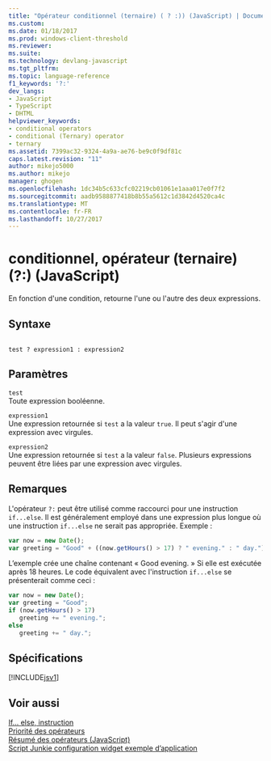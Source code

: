 ```yaml
---
title: "Opérateur conditionnel (ternaire) ( ? :)) (JavaScript) | Documents Microsoft"
ms.custom: 
ms.date: 01/18/2017
ms.prod: windows-client-threshold
ms.reviewer: 
ms.suite: 
ms.technology: devlang-javascript
ms.tgt_pltfrm: 
ms.topic: language-reference
f1_keywords: '?:'
dev_langs:
- JavaScript
- TypeScript
- DHTML
helpviewer_keywords:
- conditional operators
- conditional (Ternary) operator
- ternary
ms.assetid: 7399ac32-9324-4a9a-ae76-be9c0f9df81c
caps.latest.revision: "11"
author: mikejo5000
ms.author: mikejo
manager: ghogen
ms.openlocfilehash: 1dc34b5c633cfc02219cb01061e1aaa017e0f7f2
ms.sourcegitcommit: aadb9588877418b8b55a5612c1d3842d4520ca4c
ms.translationtype: MT
ms.contentlocale: fr-FR
ms.lasthandoff: 10/27/2017
---
```

# <a name="conditional-ternary-operator--javascript"></a>conditionnel, opérateur (ternaire) (?:) (JavaScript)
En fonction d'une condition, retourne l'une ou l'autre des deux expressions.  
  
## <a name="syntax"></a>Syntaxe  
  
```  
  
test ? expression1 : expression2  
```  
  
## <a name="parameters"></a>Paramètres  
 `test`  
 Toute expression booléenne.  
  
 `expression1`  
 Une expression retournée si `test` a la valeur `true`. Il peut s'agir d'une expression avec virgules.  
  
 `expression2`  
 Une expression retournée si `test` a la valeur `false`. Plusieurs expressions peuvent être liées par une expression avec virgules.  
  
## <a name="remarks"></a>Remarques  
 L'opérateur `?:` peut être utilisé comme raccourci pour une instruction `if...else`. Il est généralement employé dans une expression plus longue où une instruction `if...else` ne serait pas appropriée. Exemple :  
  
```JavaScript  
var now = new Date();  
var greeting = "Good" + ((now.getHours() > 17) ? " evening." : " day.");  
```  
  
 L’exemple crée une chaîne contenant « Good evening. » Si elle est exécutée après 18 heures. Le code équivalent avec l'instruction `if...else` se présenterait comme ceci :  
  
```JavaScript  
var now = new Date();  
var greeting = "Good";  
if (now.getHours() > 17)  
   greeting += " evening.";  
else  
   greeting += " day.";  
```  
  
## <a name="requirements"></a>Spécifications  
 [!INCLUDE[jsv1](../../javascript/misc/includes/jsv1-md.md)]  
  
## <a name="see-also"></a>Voir aussi  
 [If... else, instruction](../../javascript/reference/if-dot-dot-dot-else-statement-javascript.md)   
 [Priorité des opérateurs](../../javascript/operator-subtractprecedence-javascript.md)   
 [Résumé des opérateurs (JavaScript)](../../javascript/misc/operator-subtractsummary-javascript.md)   
 [Script Junkie configuration widget exemple d’application](http://code.msdn.microsoft.com/Script-Junkie-Configuration-543ece24)